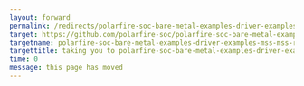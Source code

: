 ```yaml
---
layout: forward
permalink: /redirects/polarfire-soc-bare-metal-examples-driver-examples-mss-mss-rtc
target: https://github.com/polarfire-soc/polarfire-soc-bare-metal-examples/tree/main/driver-examples/mss/mss-rtc
targetname: polarfire-soc-bare-metal-examples-driver-examples-mss-mss-rtc
targettitle: taking you to polarfire-soc-bare-metal-examples-driver-examples-mss-mss-rtc
time: 0
message: this page has moved
---
```

